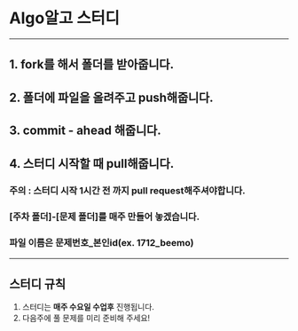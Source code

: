 # Algo알고 스터디

---

## 1. fork를 해서 폴더를 받아줍니다.

## 2. 폴더에 파일을 올려주고 push해줍니다.

## 3. commit - ahead 해줍니다.

## 4. 스터디 시작할 때 pull해줍니다.

### 주의 : 스터디 시작 1시간 전 까지 pull request해주셔야합니다.
### [주차 폴더]-[문제 폴더]를 매주 만들어 놓겠습니다.
### 파일 이름은 문제번호_본인id(ex. 1712_beemo)
---
## 스터디 규칙

1. 스터디는 **매주 수요일 수업후** 진행됩니다.
2. 다음주에 풀 문제를 미리 준비해 주세요!